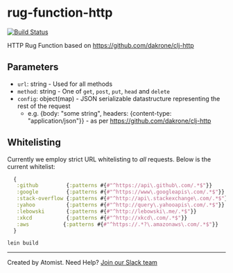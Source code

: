 # rug-function-http

[![Build Status](https://travis-ci.org/atomist/rug-function-http.svg?branch=master)](https://travis-ci.org/atomist/rug-function-http)

HTTP Rug Function based on https://github.com/dakrone/clj-http

## Parameters

*   `url`: string - Used for all methods
*   `method`: string - One of `get`, `post`, `put`, `head` and `delete`
*   `config`: object(map) - JSON serializable datastructure representing the rest of the request
    * e.g. {body: "some string", headers: {content-type: "application/json"}} - as per https://github.com/dakrone/clj-http

## Whitelisting

Currently we employ strict URL whitelisting to _all_ requests. Below is the current whitelist:

```clojure
  {
   :github         {:patterns #{#"^https://api\.github\.com/.*$"}}
   :google         {:patterns #{#"^https://www\.googleapis\.com/.*$"}}
   :stack-overflow {:patterns #{#"^http://api\.stackexchange\.com/.*$"}}
   :yahoo          {:patterns #{#"^http://query\.yahooapis\.com/.*$"}}
   :lebowski       {:patterns #{#"^http://lebowski\.me/.*$"}}
   :xkcd           {:patterns #{#"^http://xkcd\.com/.*$"}}
   :aws           {:patterns #{#"^https://.*?\.amazonaws\.com/.*$"}}
  }
```

```shell
lein build
```

---
Created by Atomist. Need Help? <a href="https://join.atomist.com/">Join our Slack team</a>
